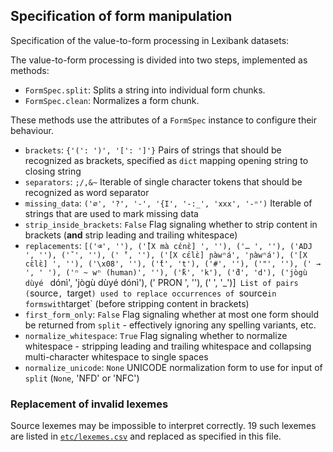 ## Specification of form manipulation


Specification of the value-to-form processing in Lexibank datasets:

The value-to-form processing is divided into two steps, implemented as methods:
- `FormSpec.split`: Splits a string into individual form chunks.
- `FormSpec.clean`: Normalizes a form chunk.

These methods use the attributes of a `FormSpec` instance to configure their behaviour.

- `brackets`: `{'(': ')', '[': ']'}`
  Pairs of strings that should be recognized as brackets, specified as `dict` mapping opening string to closing string
- `separators`: `;/,&~`
  Iterable of single character tokens that should be recognized as word separator
- `missing_data`: `('∅', '?', '-', '{I', '-:_', 'xxx', '-ⁿ')`
  Iterable of strings that are used to mark missing data
- `strip_inside_brackets`: `False`
  Flag signaling whether to strip content in brackets (**and** strip leading and trailing whitespace)
- `replacements`: `[('⌫', ''), ('̀̌[X mà cɛ́nɛ̀] ', ''), ('… ', ''), ('ADJ ', ''), ('̌ ', ''), (' ̌', ''), ('[X cɛ́lɛ̀] ɲàwⁿá', 'ɲàwⁿá'), ('[X cɛ̀lɛ̀] ', ''), ('\x08', ''), ('̌t', 't'), ('#', ''), ('"', ''), (' → ', ' '), ('ⁿ ~ wⁿ (human)', ''), ('̌k', 'k'), ('̌d', 'd'), ('jògù dùyé ` dónì', 'jògù dùyé dónì'), (' PRON ', ''), (' ', '_')]`
  List of pairs (`source`, `target`) used to replace occurrences of `source` in formswith `target` (before stripping content in brackets)
- `first_form_only`: `False`
  Flag signaling whether at most one form should be returned from `split` - effectively ignoring any spelling variants, etc.
- `normalize_whitespace`: `True`
  Flag signaling whether to normalize whitespace - stripping leading and trailing whitespace and collapsing multi-character whitespace to single spaces
- `normalize_unicode`: `None`
  UNICODE normalization form to use for input of `split` (`None`, 'NFD' or 'NFC')

### Replacement of invalid lexemes

Source lexemes may be impossible to interpret correctly. 19 such lexemes are listed
in [`etc/lexemes.csv`](etc/lexemes.csv) and replaced as specified in this file.
